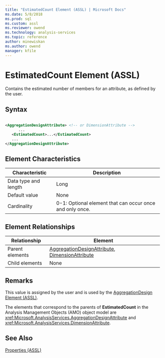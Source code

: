 ```yaml
---
title: "EstimatedCount Element (ASSL) | Microsoft Docs"
ms.date: 5/8/2018
ms.prod: sql
ms.custom: assl
ms.reviewer: owend
ms.technology: analysis-services
ms.topic: reference
author: minewiskan
ms.author: owend
manager: kfile
---
```

# EstimatedCount Element (ASSL)

  Contains the estimated number of members for an attribute, as defined by the user.  
  
## Syntax  
  
```xml  
  
<AggregationDesignAttribute> <!-- or DimensionAttribute -->  
      ...  
   <EstimatedCount>...</EstimatedCount>  
   ...  
</AggregationDesignAttribute>  
```  
  
## Element Characteristics  
  
|Characteristic|Description|  
|--------------------|-----------------|  
|Data type and length|Long|  
|Default value|None|  
|Cardinality|0-1: Optional element that can occur once and only once.|  
  
## Element Relationships  
  
|Relationship|Element|  
|------------------|-------------|  
|Parent elements|[AggregationDesignAttribute](../../../analysis-services/scripting/data-type/aggregationdesignattribute-data-type-assl.md), [DimensionAttribute](../../../analysis-services/scripting/data-type/dimensionattribute-data-type-assl.md)|  
|Child elements|None|  
  
## Remarks  
 This value is assigned by the user and is used by the [AggregationDesign Element &#40;ASSL&#41;](../../../analysis-services/scripting/objects/aggregationdesign-element-assl.md).  
  
 The elements that correspond to the parents of **EstimatedCount** in the Analysis Management Objects (AMO) object model are <xref:Microsoft.AnalysisServices.AggregationDesignAttribute> and <xref:Microsoft.AnalysisServices.DimensionAttribute>.  
  
## See Also  
 [Properties &#40;ASSL&#41;](../../../analysis-services/scripting/properties/properties-assl.md)  
  
  

